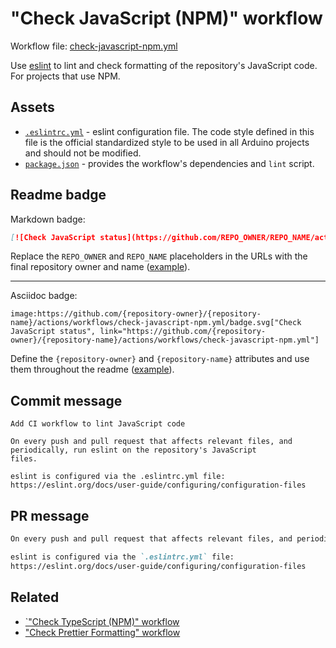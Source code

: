 # "Check JavaScript (NPM)" workflow

Workflow file: [check-javascript-npm.yml](check-javascript-npm.yml)

Use [eslint](https://eslint.org/) to lint and check formatting of the repository's JavaScript code. For projects that use NPM.

## Assets

- [`.eslintrc.yml`](assets/check-javascript/.eslintrc.yml) - eslint configuration file. The code style defined in this file is the official standardized style to be used in all Arduino projects and should not be modified.
- [`package.json`](assets/check-javascript/package.json) - provides the workflow's dependencies and `lint` script.

## Readme badge

Markdown badge:

```markdown
[![Check JavaScript status](https://github.com/REPO_OWNER/REPO_NAME/actions/workflows/check-javascript-npm.yml/badge.svg)](https://github.com/REPO_OWNER/REPO_NAME/actions/workflows/check-javascript-npm.yml)
```

Replace the `REPO_OWNER` and `REPO_NAME` placeholders in the URLs with the final repository owner and name ([example](https://raw.githubusercontent.com/arduino-libraries/ArduinoIoTCloud/master/README.md)).

---

Asciidoc badge:

```adoc
image:https://github.com/{repository-owner}/{repository-name}/actions/workflows/check-javascript-npm.yml/badge.svg["Check JavaScript status", link="https://github.com/{repository-owner}/{repository-name}/actions/workflows/check-javascript-npm.yml"]
```

Define the `{repository-owner}` and `{repository-name}` attributes and use them throughout the readme ([example](https://raw.githubusercontent.com/arduino-libraries/WiFiNINA/master/README.adoc)).

## Commit message

```
Add CI workflow to lint JavaScript code

On every push and pull request that affects relevant files, and periodically, run eslint on the repository's JavaScript
files.

eslint is configured via the .eslintrc.yml file:
https://eslint.org/docs/user-guide/configuring/configuration-files
```

## PR message

```markdown
On every push and pull request that affects relevant files, and periodically, run [eslint](https://eslint.org/) on the repository's JavaScript files.

eslint is configured via the `.eslintrc.yml` file:
https://eslint.org/docs/user-guide/configuring/configuration-files
```

## Related

- [`"Check TypeScript (NPM)" workflow](check-typescript-npm.md)
- ["Check Prettier Formatting" workflow](check-prettier-formatting.md)
